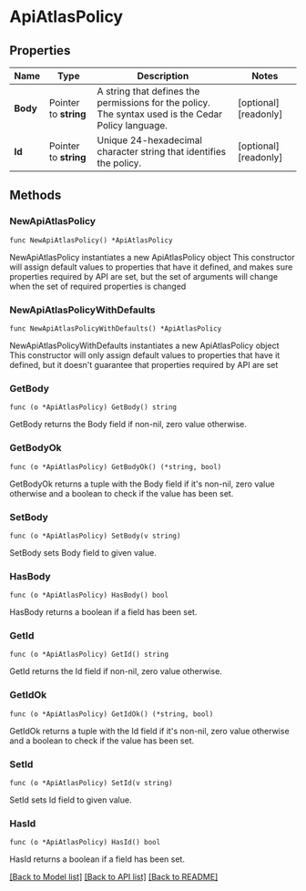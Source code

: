 # ApiAtlasPolicy

## Properties

Name | Type | Description | Notes
------------ | ------------- | ------------- | -------------
**Body** | Pointer to **string** | A string that defines the permissions for the policy. The syntax used is the Cedar Policy language. | [optional] [readonly] 
**Id** | Pointer to **string** | Unique 24-hexadecimal character string that identifies the policy. | [optional] [readonly] 

## Methods

### NewApiAtlasPolicy

`func NewApiAtlasPolicy() *ApiAtlasPolicy`

NewApiAtlasPolicy instantiates a new ApiAtlasPolicy object
This constructor will assign default values to properties that have it defined,
and makes sure properties required by API are set, but the set of arguments
will change when the set of required properties is changed

### NewApiAtlasPolicyWithDefaults

`func NewApiAtlasPolicyWithDefaults() *ApiAtlasPolicy`

NewApiAtlasPolicyWithDefaults instantiates a new ApiAtlasPolicy object
This constructor will only assign default values to properties that have it defined,
but it doesn't guarantee that properties required by API are set

### GetBody

`func (o *ApiAtlasPolicy) GetBody() string`

GetBody returns the Body field if non-nil, zero value otherwise.

### GetBodyOk

`func (o *ApiAtlasPolicy) GetBodyOk() (*string, bool)`

GetBodyOk returns a tuple with the Body field if it's non-nil, zero value otherwise
and a boolean to check if the value has been set.

### SetBody

`func (o *ApiAtlasPolicy) SetBody(v string)`

SetBody sets Body field to given value.

### HasBody

`func (o *ApiAtlasPolicy) HasBody() bool`

HasBody returns a boolean if a field has been set.
### GetId

`func (o *ApiAtlasPolicy) GetId() string`

GetId returns the Id field if non-nil, zero value otherwise.

### GetIdOk

`func (o *ApiAtlasPolicy) GetIdOk() (*string, bool)`

GetIdOk returns a tuple with the Id field if it's non-nil, zero value otherwise
and a boolean to check if the value has been set.

### SetId

`func (o *ApiAtlasPolicy) SetId(v string)`

SetId sets Id field to given value.

### HasId

`func (o *ApiAtlasPolicy) HasId() bool`

HasId returns a boolean if a field has been set.

[[Back to Model list]](../README.md#documentation-for-models) [[Back to API list]](../README.md#documentation-for-api-endpoints) [[Back to README]](../README.md)


